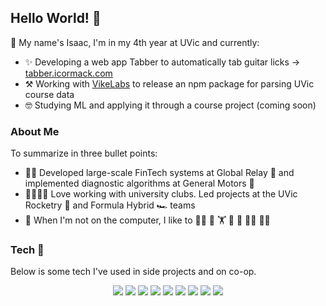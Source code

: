 ## Hello World! 👋
🌱 My name's Isaac, I'm in my 4th year at UVic and currently:
- ✨ Developing a web app Tabber to automatically tab guitar licks -> [tabber.icormack.com](https://tabber.icormack.com)
- :hammer_and_pick:	Working with [VikeLabs](https://github.com/VikeLabs) to release an npm package for parsing UVic course data
- :nerd_face:	Studying ML and applying it through a course project (coming soon)

### About Me 
To summarize in three bullet points:
- :man_technologist:	Developed  large-scale FinTech systems at Global Relay :bank: and implemented diagnostic algorithms at General Motors :blue_car:	
- :family_man_man_girl_boy:	 Love working with university clubs. Led projects at the UVic Rocketry :rocket:	and Formula Hybrid :racing_car:	teams
- :revolving_hearts:	When I'm not on the computer, I like to :cook:	:guitar:	:weight_lifting:	:bicyclist: :runner: :climbing_man:	:man_cartwheeling:


### Tech :abacus:	
Below is some tech I've used in side projects and on co-op.
<p align='center'>
    <img src="https://img.shields.io/badge/java-%23ED8B00.svg?&style=for-the-badge&logo=java&logoColor=white">
    <img src="https://img.shields.io/badge/python%20-%2314354C.svg?&style=for-the-badge&logo=python&logoColor=white">
    <img src="https://img.shields.io/badge/node.js%20-%2343853D.svg?&style=for-the-badge&logo=node.js&logoColor=white">
    <img src="https://img.shields.io/badge/typescript%20-%23007ACC.svg?&style=for-the-badge&logo=typescript&logoColor=white">
    <img src="https://img.shields.io/badge/postgresql-%23336791.svg?&style=for-the-badge&logo=postgresql&logoColor=white">
    <img src="https://img.shields.io/badge/react%20-%2320232a.svg?&style=for-the-badge&logo=react&logoColor=%2361DAFB">
    <img src="https://img.shields.io/badge/Docker%20-%232496ED.svg?&style=for-the-badge&logo=Docker&logoColor=white">
    <img src="https://img.shields.io/badge/html5%20-%23E34F26.svg?&style=for-the-badge&logo=html5&logoColor=white">
    <img src="https://img.shields.io/badge/css3%20-%231572B6.svg?&style=for-the-badge&logo=css3&logoColor=white">
</p>

<!--
**isaaccormack/isaaccormack** is a ✨ _special_ ✨ repository because its `README.md` (this file) appears on your GitHub profile.

Here are some ideas to get you started:

- 🔭 I’m currently working on ...
- 🌱 I’m currently learning ...
- 👯 I’m looking to collaborate on ...
- 🤔 I’m looking for help with ...
- 💬 Ask me about ...
- 📫 How to reach me: ...
- 😄 Pronouns: ...
- ⚡ Fun fact: ...
-->
